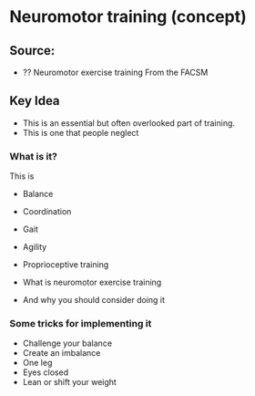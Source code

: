 # Neuromotor training (concept)

## Source:
- ?? Neuromotor exercise training
From the FACSM

## Key Idea

- This is an essential but often overlooked part of training.
- This is one that people neglect

### What is it?

This is 
- Balance
- Coordination
- Gait
- Agility
- Proprioceptive training 

- What is neuromotor exercise training
- And why you should consider doing it

### Some tricks for implementing it
- Challenge your balance
- Create an imbalance 
- One leg
- Eyes closed
- Lean or shift your weight 